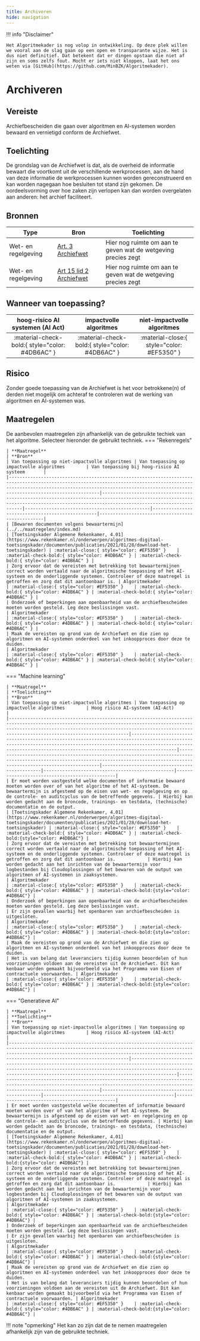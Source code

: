 ```yaml
---
title: Archiveren
hide: navigation
---
```


!!! info "Disclaimer"

    Het Algoritmekader is nog volop in ontwikkeling. Op deze plek willen we vooral aan de slag gaan op een open en transparante wijze. Het is dus niet definitief. Dat betekent dat er dingen opstaan die niet af zijn en soms zelfs fout. Mocht er iets niet kloppen, laat het ons weten via [GitHub](https://github.com/MinBZK/Algoritmekader).


# Archiveren 

## Vereiste
Archiefbescheiden die gaan over algoritmen en AI-systemen worden bewaard en vernietigd conform de Archiefwet.

## Toelichting
De grondslag van de Archiefwet is dat, als de overheid de informatie bewaart die voortkomt uit de verschillende werkprocessen, aan de hand van deze informatie de werkprocessen kunnen worden gereconstrueerd en kan worden nagegaan hoe besluiten tot stand zijn gekomen. De oordeelsvorming over hoe zaken zijn verlopen kan dan worden overgelaten aan anderen: het archief faciliteert. 

## Bronnen

| **Type**            | **Bron**                                                                                                                                                                     | **Toelichting**                                               |
|---------------------|------------------------------------------------------------------------------------------------------------------------------------------------------------------------------|---------------------------------------------------------------|
| Wet- en regelgeving | [Art. 3 Archiefwet](https://wetten.overheid.nl/BWBR0007376/2022-05-01)                                                                                                       | Hier nog ruimte om aan te geven wat de wetgeving precies zegt |
| Wet- en regelgeving | [Art 15 lid 2 Archiefwet](https://wetten.overheid.nl/BWBR0007376/2022-05-01)                                                                                                 | Hier nog ruimte om aan te geven wat de wetgeving precies zegt |

## Wanneer van toepassing?

| **hoog-risico AI systemen (AI Act)** |    **impactvolle algoritmes**    | **niet-impactvolle algoritmes**  |
|:---------------------------------------------------:|:-----------------------------------------------:|:-----------------------------------------------:|
|   :material-check-bold:{ style="color: #4DB6AC" }   | :material-check-bold:{ style="color: #4DB6AC" } | :material-close:{ style="color: #EF5350" } |

## Risico
Zonder goede toepassing van de Archiefwet is het voor betrokkene(n) of derden niet mogelijk om achteraf te controleren wat de werking van algoritmen en AI-systemen was.

## Maatregelen

De aanbevolen maatregelen zijn afhankelijk van de gebruikte techiek van het algoritme. Selecteer hieronder de gebruikt techniek. 
=== "Rekenregels"

    | **Maatregel**                                                                                                                                                                                                                                      | **Bron**                                                                                                                                                                           | Van toepassing op niet-impactvolle algoritmes | Van toepassing op impactvolle algoritmes        | Van toepassing bij hoog-risico AI systeem       |
    |----------------------------------------------------------------------------------------------------------------------------------------------------------------------------------------------------------------------------------------------------|------------------------------------------------------------------------------------------------------------------------------------------------------------------------------------|-----------------------------------------------|-------------------------------------------------|-------------------------------------------------|
    | [Bewaren documenten volgens bewaartermijn](../../maatregelen/index.md)                                                                                                                                                                             | [Toetsingskader Algemene Rekenkamer, 4.01](https://www.rekenkamer.nl/onderwerpen/algoritmes-digitaal-toetsingskader/documenten/publicaties/2021/01/28/download-het-toetsingskader) | :material-close:{ style="color: #EF5350" }    | :material-check-bold:{ style="color: #4DB6AC" } | :material-check-bold:{ style="color: #4DB6AC" } |
    | Zorg ervoor dat de vereisten met betrekking tot bewaartermijnen correct worden vertaald naar de algoritmische toepassing of het AI-systeem en de onderliggende systemen. Controleer of deze maatregel is getroffen en zorg dat dit aantoonbaar is. | Algoritmekader                                                                                                                                                                     | :material-close:{ style="color: #EF5350" }    | :material-check-bold:{ style="color: #4DB6AC" } | :material-check-bold:{ style="color: #4DB6AC" } |
    | Onderzoek of beperkingen aan openbaarheid van de archiefbescheiden moeten worden gesteld. Leg deze beslissingen vast.                                                                                                                              | Algoritmekader                                                                                                                                                                     | :material-close:{ style="color: #EF5350" }    | :material-check-bold:{ style="color: #4DB6AC" } | :material-check-bold:{ style="color: #4DB6AC" } |
    | Maak de vereisten op grond van de Archiefwet en die zien op algoritmen en AI-systemen onderdeel van het inkoopproces door deze te duiden.                                                                                                          | Algoritmekader                                                                                                                                                                     | :material-close:{ style="color: #EF5350" }    | :material-check-bold:{ style="color: #4DB6AC" } | :material-check-bold:{ style="color: #4DB6AC" } |

=== "Machine learning"

    | **Maatregel**                                                                                                                                                                                                                                                 | **Toelichting**                                                                                                                                                                                                                   | **Bron**                                                                                                                                                                           | Van toepassing op niet-impactvolle algoritmes | Van toepassing op impactvolle algoritmes        | Hoog risico AI-systeem (AI-Act)               |
    |---------------------------------------------------------------------------------------------------------------------------------------------------------------------------------------------------------------------------------------------------------------|-----------------------------------------------------------------------------------------------------------------------------------------------------------------------------------------------------------------------------------|------------------------------------------------------------------------------------------------------------------------------------------------------------------------------------|-----------------------------------------------|-------------------------------------------------|-----------------------------------------------|
    | Er moet worden vastgesteld welke documenten of informatie bewaard moeten worden over of van het algoritme of het AI-systeem. De bewaartermijn is afgestemd op de eisen van wet- en regelgeving en op de controle- en auditcyclus van de betreffende gegevens. | Hierbij kan worden gedacht aan de broncode, trainings- en testdata, (technische) documentatie en de output.                                                                                                                       | [Toetsingskader Algemene Rekenkamer, 4.01](https://www.rekenkamer.nl/onderwerpen/algoritmes-digitaal-toetsingskader/documenten/publicaties/2021/01/28/download-het-toetsingskader) | :material-close:{ style="color: #EF5350" }    | :material-check-bold:{ style="color: #4DB6AC" } | :material-check-bold:{style="color: #4DB6AC"} |
    | Zorg ervoor dat de vereisten met betrekking tot bewaartermijnen correct worden vertaald naar de algoritmische toepassing of het AI-systeem en de onderliggende systemen. Controleer of deze maatregel is getroffen en zorg dat dit aantoonbaar is.            | Hierbij kan worden gedacht aan het inrichten van de bewaartermijn voor logbestanden bij Cloudoplossingen of het bewaren van de output van algoritmen of AI-systemen in zaaksystemen.                                              | Algoritmekader                                                                                                                                                                     | :material-close:{ style="color: #EF5350" }    | :material-check-bold:{ style="color: #4DB6AC" } | :material-check-bold:{style="color: #4DB6AC"} |
    | Onderzoek of beperkingen aan openbaarheid van de archiefbescheiden moeten worden gesteld. Leg deze beslissingen vast.                                                                                                                                         | Er zijn gevallen waarbij het openbaren van archiefbescheiden is uitgesloten.                                                                                                                                                      | Algoritmekader                                                                                                                                                                     | :material-close:{ style="color: #EF5350" }    | :material-check-bold:{ style="color: #4DB6AC" } | :material-check-bold:{style="color: #4DB6AC"} |
    | Maak de vereisten op grond van de Archiefwet en die zien op algoritmen en AI-systemen onderdeel van het inkoopproces door deze te duiden.                                                                                                                     | Het is van belang dat leveranciers tijdig kunnen beoordelen of hun voorzieningen voldoen aan de vereisten uit de Archiefwet. Dit kan kenbaar worden gemaakt bijvoorbeeld via het Programma van Eisen of contractuele voorwaarden. | Algoritmekader                                                                                                                                                                     | :material-close:{ style="color: #EF5350" }    | :material-check-bold:{ style="color: #4DB6AC" } | :material-check-bold:{style="color: #4DB6AC"} |

=== "Generatieve AI"

    | **Maatregel**                                                                                                                                                                                                                                                 | **Toelichting**                                                                                                                                                                                                                   | **Bron**                                                                                                                                                                           | Van toepassing op niet-impactvolle algoritmes | Van toepassing op impactvolle algoritmes        | Hoog risico AI-systeem (AI-Act)               |
    |---------------------------------------------------------------------------------------------------------------------------------------------------------------------------------------------------------------------------------------------------------------|-----------------------------------------------------------------------------------------------------------------------------------------------------------------------------------------------------------------------------------|------------------------------------------------------------------------------------------------------------------------------------------------------------------------------------|-----------------------------------------------|-------------------------------------------------|-----------------------------------------------|
    | Er moet worden vastgesteld welke documenten of informatie bewaard moeten worden over of van het algoritme of het AI-systeem. De bewaartermijn is afgestemd op de eisen van wet- en regelgeving en op de controle- en auditcyclus van de betreffende gegevens. | Hierbij kan worden gedacht aan de broncode, trainings- en testdata, (technische) documentatie en de output.                                                                                                                       | [Toetsingskader Algemene Rekenkamer, 4.01](https://www.rekenkamer.nl/onderwerpen/algoritmes-digitaal-toetsingskader/documenten/publicaties/2021/01/28/download-het-toetsingskader) | :material-close:{ style="color: #EF5350" }    | :material-check-bold:{ style="color: #4DB6AC" } | :material-check-bold:{style="color: #4DB6AC"} |
    | Zorg ervoor dat de vereisten met betrekking tot bewaartermijnen correct worden vertaald naar de algoritmische toepassing of het AI-systeem en de onderliggende systemen. Controleer of deze maatregel is getroffen en zorg dat dit aantoonbaar is.            | Hierbij kan worden gedacht aan het inrichten van de bewaartermijn voor logbestanden bij Cloudoplossingen of het bewaren van de output van algoritmen of AI-systemen in zaaksystemen.                                              | Algoritmekader                                                                                                                                                                     | :material-close:{ style="color: #EF5350" }    | :material-check-bold:{ style="color: #4DB6AC" } | :material-check-bold:{style="color: #4DB6AC"} |
    | Onderzoek of beperkingen aan openbaarheid van de archiefbescheiden moeten worden gesteld. Leg deze beslissingen vast.                                                                                                                                         | Er zijn gevallen waarbij het openbaren van archiefbescheiden is uitgesloten.                                                                                                                                                      | Algoritmekader                                                                                                                                                                     | :material-close:{ style="color: #EF5350" }    | :material-check-bold:{ style="color: #4DB6AC" } | :material-check-bold:{style="color: #4DB6AC"} |
    | Maak de vereisten op grond van de Archiefwet en die zien op algoritmen en AI-systemen onderdeel van het inkoopproces door deze te duiden.                                                                                                                     | Het is van belang dat leveranciers tijdig kunnen beoordelen of hun voorzieningen voldoen aan de vereisten uit de Archiefwet. Dit kan kenbaar worden gemaakt bijvoorbeeld via het Programma van Eisen of contractuele voorwaarden. | Algoritmekader                                                                                                                                                                     | :material-close:{ style="color: #EF5350" }    | :material-check-bold:{ style="color: #4DB6AC" } | :material-check-bold:{style="color: #4DB6AC"} |


!!! note "opmerking"
    Het kan zo zijn dat de te nemen maatregelen afhankelijk zijn van de gebruikte techniek. 


